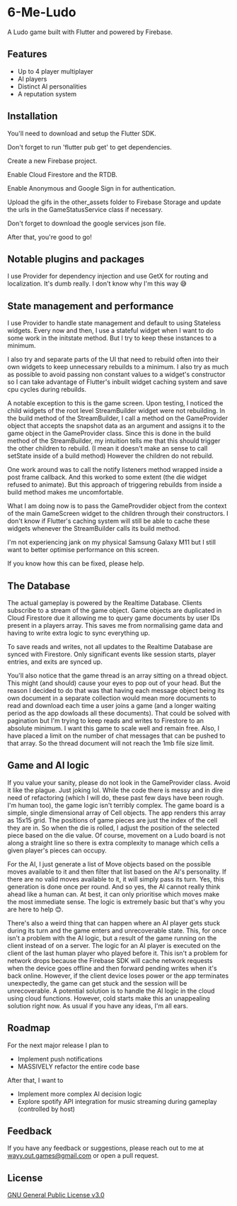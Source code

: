 # 6-Me-Ludo

A Ludo game built with Flutter and powered by Firebase.

## Features

- Up to 4 player multiplayer
- AI players
- Distinct AI personalities
- A reputation system

## Installation

You'll need to download and setup the Flutter SDK.

Don't forget to run 'flutter pub get' to get dependencies.

Create a new Firebase project.

Enable Cloud Firestore and the RTDB.

Enable Anonymous and Google Sign in for authentication.

Upload the gifs in the other_assets folder to Firebase Storage and update the urls in the GameStatusService class if necessary.

Don't forget to download the google services json file.

After that, you're good to go!

## Notable plugins and packages

I use Provider for dependency injection and use GetX for routing and localization. It's dumb really. I don't know why I'm this way 😅

## State management and performance

I use Provider to handle state management and default to using Stateless widgets. Every now and then, I use a stateful widget when I want to do some work in the initstate method. But I try to keep these instances to a minimum.

I also try and separate parts of the UI that need to rebuild often into their own widgets to keep unnecessary rebuilds to a minimum. I also try as much as possible to avoid passing non constant values to a widget's constructor so I can take advantage of Flutter's inbuilt widget caching system and save cpu cycles during rebuilds.

A notable exception to this is the game screen. Upon testing, I noticed the child widgets of the root level StreamBuilder widget were not rebuilding. In the build method of the StreamBuilder, I call a method on the GameProvider object that accepts the snapshot data as an argument and assigns it to the game object in the GameProvider class. Since this is done in the build method of the StreamBuilder, my intuition tells me that this should trigger the other children to rebuild. (I mean it doesn't make an sense to call setState inside of a build method) However the children do not rebuild.

One work around was to call the notify listeners method wrapped inside a post frame callback. And this worked to some extent (the die widget refused to animate). But this approach of triggering rebuilds from inside a build method makes me uncomfortable.

What I am doing now is to pass the GameProvdider object from the context of the main GameScreen widget to the children through their constructors. I don't know if Flutter's caching system will still be able to cache these widgets whenever the StreamBuilder calls its build method.

I'm not experiencing jank on my physical Samsung Galaxy M11 but I still want to better optimise performance on this screen.

If you know how this can be fixed, please help.

## The Database

The actual gameplay is powered by the Realtime Database. Clients subscribe to a stream of the game object. Game objects are duplicated in Cloud Firestore due it allowing me to query game documents by user IDs present in a players array. This saves me from normalising game data and having to write extra logic to sync everything up.

To save reads and writes, not all updates to the Realtime Database are synced with Firestore. Only significant events like session starts, player entries, and exits are synced up.

You'll also notice that the game thread is an array sitting on a thread object. This might (and should) cause your eyes to pop out of your head. But the reason I decided to do that was that having each message object being its own document in a separate collection would mean more documents to read and download each time a user joins a game (and a longer waiting period as the app dowloads all these documents). That could be solved with pagination but I'm trying to keep reads and writes to Firestore to an absolute minimum. I want this game to scale well and remain free. Also, I have placed a limit on the number of chat messages that can be pushed to that array. So the thread document will not reach the 1mb file size limit.

## Game and AI logic

If you value your sanity, please do not look in the GameProvider class. Avoid it like the plague. Just joking lol. While the code there is messy and in dire need of refactoring (which I will do, these past few days have been rough. I'm human too), the game logic isn't terribly complex. The game board is a simple, single dimensional array of Cell objects. The app renders this array as 15x15 grid. The positions of game pieces are just the index of the cell they are in. So when the die is rolled, I adjust the position of the selected piece based on the die value. Of course, movement on a Ludo board is not along a straight line so there is extra complexity to manage which cells a given player's pieces can occupy.

For the AI, I just generate a list of Move objects based on the possible moves available to it and then filter that list based on the AI's personality. If there are no valid moves available to it, it will simply pass its turn. Yes, this generation is done once per round. And so yes, the AI cannot really think ahead like a human can. At best, it can only prioritise which moves make the most immediate sense. The logic is extremely basic but that's why you are here to help 😊.

There's also a weird thing that can happen where an AI player gets stuck during its turn and the game enters and unrecoverable state. This, for once isn't a problem with the AI logic, but a result of the game running on the client instead of on a server. The logic for an AI player is executed on the client of the last human player who played before it. This isn't a problem for network drops because the Firebase SDK will cache network requests when the device goes offline and then forward pending writes when it's back online. However, if the client device loses power or the app terminates unexpectedly, the game can get stuck and the session will be unrecoverable. A potential solution is to handle the AI logic in the cloud using cloud functions. However, cold starts make this an unappealing solution right now. As usual if you have any ideas, I'm all ears.

## Roadmap

For the next major release I plan to

- Implement push notifications
- MASSIVELY refactor the entire code base

After that, I want to

- Implement more complex AI decision logic
- Explore spotify API integration for music streaming during gameplay (controlled by host)

## Feedback

If you have any feedback or suggestions, please reach out to me at wayy.out.games@gmail.com or open a pull request.

## License

[GNU General Public License v3.0](https://choosealicense.com/licenses/mit/)
